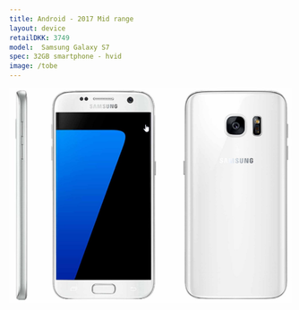 ```yaml
--- 
title: Android - 2017 Mid range
layout: device
retailDKK: 3749
model:  Samsung Galaxy S7 
spec: 32GB smartphone - hvid
image: /tobe
---
```



![](2017-10-02-19-59-16.png)
